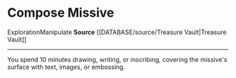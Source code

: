 ﻿---
actions: null
cost: null
element: null
frequency: null
id: '1591'
name: Compose Missive
rarity: Common
requirement: null
rus_type_level: null
school: null
source: '[[DATABASE/source/Treasure Vault|Treasure Vault]]'
trait:
- '[[DATABASE/trait/Exploration|Exploration]]'
- '[[DATABASE/trait/Manipulate|Manipulate]]'
trigger: null
type: Action

---
# Compose Missive

<span class="item-trait">Exploration</span><span class="item-trait">Manipulate</span>
**Source** [[DATABASE/source/Treasure Vault|Treasure Vault]]

---
You spend 10 minutes drawing, writing, or inscribing, covering the missive's surface with text, images, or embossing.
